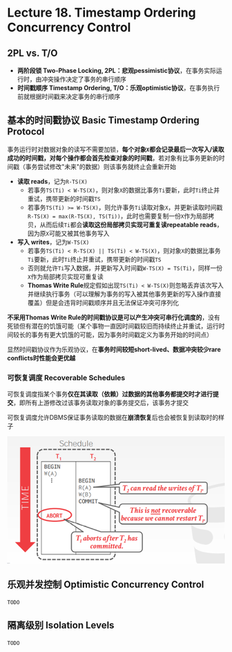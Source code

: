 # Lecture 18. Timestamp Ordering Concurrency Control

## 2PL vs. T/O

- **两阶段锁 Two-Phase Locking, 2PL：悲观pessimistic协议**，在事务实际运行时，由冲突操作决定了事务的串行顺序
- **时间戳顺序 Timestamp Ordering, T/O：乐观optimistic协议**，在事务执行前就根据时间戳来决定事务的串行顺序

## 基本的时间戳协议 Basic Timestamp Ordering Protocol

事务运行时对数据对象的读写不需要加锁，**每个对象`X`都会记录最后一次写入/读取成功的时间戳，对每个操作都会首先检查对象的时间戳**，若对象有比事务更新的时间戳（事务尝试修改"未来"的数据）则该事务就终止会重新开始

- **读取 reads**，记为`R-TS(X)`
  - 若事务`TS(Ti) < W-TS(X)`，则对象`X`的数据比事务`Ti`要新，此时`Ti`终止并重试，携带更新的时间戳`TS`
  - 若事务`TS(Ti) >= W-TS(X)`，则允许事务`Ti`读取对象`X`，并更新读取时间戳`R-TS(X) = max(R-TS(X), TS(Ti))`，此时也需要复制一份`X`作为局部拷贝，从而后续`Ti`都会**读取这份局部拷贝实现可重复读repeatable reads**，因为原`X`可能又被其他事务写入
- **写入 writes**，记为`W-TS(X)`
  - 若事务`TS(Ti) < R-TS(X) || TS(Ti) < W-TS(X)`，则对象`X`的数据比事务`Ti`要新，此时`Ti`终止并重试，携带更新的时间戳`TS`
  - 否则就允许`Ti`写入数据，并更新写入时间戳`W-TS(X) = TS(Ti)`，同样一份`X`作为局部拷贝实现可重复读
  - **Thomas Write Rule**规定假如出现`TS(Ti) < W-TS(X)`则忽略丢弃该次写入并继续执行事务（可以理解为事务的写入被其他事务更新的写入操作直接覆盖）但是会违背时间戳顺序并且无法保证冲突可序列化

**不采用Thomas Write Rule的时间戳协议是可以产生冲突可串行化调度的**，没有死锁但有潜在的饥饿可能（某个事物一直因时间戳较旧而持续终止并重试，运行时间较长的事务有更大饥饿的可能，因为事务时间戳定义为事务开始的时间点）

显然时间戳协议作为乐观协议，在**事务时间较短short-lived、数据冲突较少rare conflicts时性能会更优越**

### 可恢复调度 Recoverable Schedules

可恢复调度指某个事务**仅在其读取（依赖）过数据的其他事务都提交时才进行提交**，即所有上游修改过该事务读取对象的事务提交后，该事务才提交

可恢复调度允许DBMS保证事务读取的数据在**崩溃恢复**后也会被恢复到读取时的样子

![18.1](images/18.1.png)

## 乐观并发控制 Optimistic Concurrency Control

`TODO`

## 隔离级别 Isolation Levels

`TODO`
